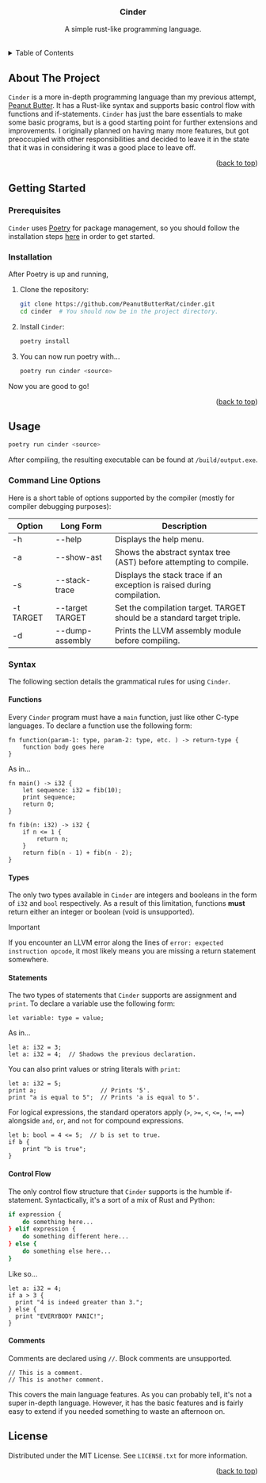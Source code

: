 <a name="readme-top"></a>

<div align="center">
  <h3 align="center">Cinder</h3>
  <p align="center">
    A simple rust-like programming language.
    <br />
    <br />
  </p>
</div>


<details>
  <summary>Table of Contents</summary>
  <ol>
    <li>
      <a href="#about-the-project">About The Project</a>
    </li>
    <li>
      <a href="#getting-started">Getting Started</a>
      <ul>
        <li><a href="#prerequisites">Prerequisites</a></li>
        <li><a href="#installation">Installation</a></li>
      </ul>
    </li>
    <li><a href="#usage">Usage</a></li>
      <ul>
        <li><a href="#command-line-options">Command Line Options</a></li>
        <li><a href="#syntax">Syntax</a></li>
          <ul>
            <li><a href="#functions">Functions</a></li>
            <li><a href="#types">Types</a></li>
            <li><a href="#statements">Statements</a></li>
            <li><a href="#control-flow">Control Flow</a></li>
            <li><a href="#comments">Comments</a></li>
          </ul>
      </ul>
    <li><a href="#license">License</a></li>
  </ol>
</details>


## About The Project
`Cinder` is a more in-depth programming language than my previous attempt, [Peanut Butter](https://github.com/PeanutButterRat/peanut-butter). It has a Rust-like syntax and supports basic control flow with functions and if-statements. `Cinder` has just the bare essentials to make some basic programs, but is a good starting point for further extensions and improvements. I originally planned on having many more features, but got preoccupied with other responsibilities and decided to leave it in the state that it was in considering it was a good place to leave off.

<p align="right">(<a href="#readme-top">back to top</a>)</p>


## Getting Started

### Prerequisites

`Cinder` uses [Poetry](https://python-poetry.org/) for package management, so you should follow the installation steps [here](https://python-poetry.org/docs/#installation) in order to get started.

### Installation

After Poetry is up and running,

1. Clone the repository:
   ```sh
   git clone https://github.com/PeanutButterRat/cinder.git
   cd cinder  # You should now be in the project directory.
   ```

2. Install `Cinder`:
   ```sh
   poetry install
   ```

3. You can now run poetry with...
   ```sh
   poetry run cinder <source>
   ```

Now you are good to go!

<p align="right">(<a href="#readme-top">back to top</a>)</p>


## Usage

```sh
poetry run cinder <source>
```

After compiling, the resulting executable can be found at `/build/output.exe`.

### Command Line Options
Here is a short table of options supported by the compiler (mostly for compiler debugging purposes):

| Option    | Long Form       | Description                                                            |
|-----------|-----------------|------------------------------------------------------------------------|
| -h        | --help          | Displays the help menu.                                                |
| -a        | --show-ast      | Shows the abstract syntax tree (AST) before attempting to compile.     |
| -s        | --stack-trace   | Displays the stack trace if an exception is raised during compilation. |
| -t TARGET | --target TARGET | Set the compilation target. TARGET should be a standard target triple. |
| -d        | --dump-assembly | Prints the LLVM assembly module before compiling.                      |

### Syntax
The following section details the grammatical rules for using `Cinder`.

#### Functions
Every `Cinder` program must have a `main` function, just like other C-type languages. To declare a function use the following form:
```
fn function(param-1: type, param-2: type, etc. ) -> return-type {
    function body goes here
}
```
As in...
```
fn main() -> i32 {
    let sequence: i32 = fib(10);
    print sequence;
    return 0;
}

fn fib(n: i32) -> i32 {
    if n <= 1 {
        return n;
    }
    return fib(n - 1) + fib(n - 2);
}
```

#### Types
The only two types available in `Cinder` are integers and booleans in the form of `i32` and `bool` respectively. As a result of this limitation, functions **must** return either an integer or boolean (void is unsupported).

> [!IMPORTANT]
> If you encounter an LLVM error along the lines of `error: expected instruction opcode`, it most likely means you are missing a return statement somewhere.

#### Statements
The two types of statements that `Cinder` supports are assignment and `print`. To declare a variable use the following form:
```
let variable: type = value;
```
As in...
```
let a: i32 = 3;
let a: i32 = 4;  // Shadows the previous declaration.
```

You can also print values or string literals with `print`:
```
let a: i32 = 5;
print a;                  // Prints '5'.
print "a is equal to 5";  // Prints 'a is equal to 5'.
```

For logical expressions, the standard operators apply (`>`, `>=`, `<`, `<=`, `!=`, `==`) alongside `and`, `or`, and `not` for compound expressions.
```
let b: bool = 4 <= 5;  // b is set to true.
if b {
    print "b is true";
}
```

#### Control Flow
The only control flow structure that `Cinder` supports is the humble if-statement. Syntactically, it's a sort of a mix of Rust and Python:
```sh
if expression {
    do something here...
} elif expression {
    do something different here...
} else {
    do something else here...
}
```
Like so...
```
let a: i32 = 4;
if a > 3 {
  print "4 is indeed greater than 3.";
} else {
  print "EVERYBODY PANIC!";
}
```

#### Comments
Comments are declared using `//`. Block comments are unsupported.
```
// This is a comment.
// This is another comment.
```

This covers the main language features. As you can probably tell, it's not a super in-depth language. However, it has the basic features and is fairly easy to extend if you needed something to waste an afternoon on.

## License

Distributed under the MIT License. See `LICENSE.txt` for more information.

<p align="right">(<a href="#readme-top">back to top</a>)</p>
